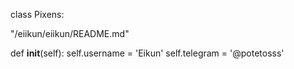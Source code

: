 class Pixens:

  "/eiikun/eiikun/README.md"

  def __init__(self):
    self.username = 'Eikun'
    self.telegram = '@potetosss'
